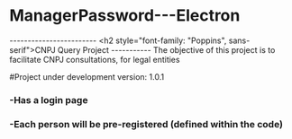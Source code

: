 # ManagerPassword---Electron
------------------------ <h2 style="font-family: "Poppins", sans-serif">CNPJ Query Project</h2> -----------
The objective of this project is to facilitate CNPJ consultations, for legal entities


#Project under development
version: 1.0.1


<h3>-Has a login page</h3>
 <h3>-Each person will be pre-registered (defined within the code)</h3>


